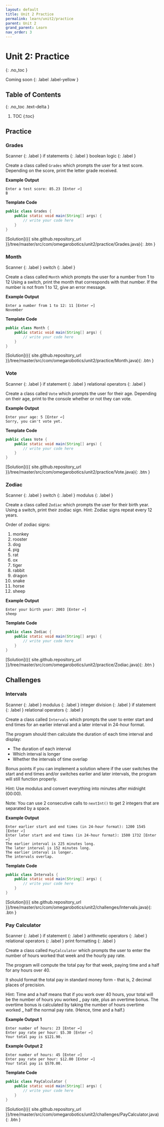 ```yaml
---
layout: default
title: Unit 2 Practice
permalink: learn/unit2/practice
parent: Unit 2
grand_parent: Learn
nav_order: 3
---
```


<!-- prettier-ignore-start -->

# Unit 2: Practice
{: .no_toc }

Coming soon
{: .label .label-yellow }

## Table of Contents
{: .no_toc .text-delta }

1. TOC
{:toc}

<!-- prettier-ignore-end -->

## Practice

### Grades

<!-- prettier-ignore-start -->

Scanner
{: .label }
if statements
{: .label }
boolean logic
{: .label }

<!-- prettier-ignore-end -->

Create a class called `Grades` which prompts the user for a test score.
Depending on the score, print the letter grade received.

**Example Output**

```
Enter a test score: 85.23 [Enter ↩]
B
```

**Template Code**

```java
public class Grades {
    public static void main(String[] args) {
        // write your code here
    }
}
```

<!-- prettier-ignore -->
[Solution]({{ site.github.repository_url }}/tree/master/src/com/omegarobotics/unit2/practice/Grades.java){: .btn }

### Month

<!-- prettier-ignore-start -->

Scanner
{: .label }
switch
{: .label }

<!-- prettier-ignore-end -->

Create a class called `Month` which prompts the user for a number from 1 to 12
Using a switch, print the month that corresponds with that number. If the number
is not from 1 to 12, give an error message.

**Example Output**

```
Enter a number from 1 to 12: 11 [Enter ↩]
November
```

**Template Code**

```java
public class Month {
    public static void main(String[] args) {
        // write your code here
    }
}
```

<!-- prettier-ignore -->
[Solution]({{ site.github.repository_url }}/tree/master/src/com/omegarobotics/unit2/practice/Month.java){: .btn }

### Vote

<!-- prettier-ignore-start -->

Scanner
{: .label }
if statement
{: .label }
relational operators
{: .label }

<!-- prettier-ignore-end -->

Create a class called `Vote` which prompts the user for their age. Depending on
their age, print to the console whether or not they can vote.

**Example Output**

```
Enter your age: 5 [Enter ↩]
Sorry, you can't vote yet.
```

**Template Code**

```java
public class Vote {
    public static void main(String[] args) {
        // write your code here
    }
}
```

<!-- prettier-ignore -->
[Solution]({{ site.github.repository_url }}/tree/master/src/com/omegarobotics/unit2/practice/Vote.java){: .btn }

### Zodiac

<!-- prettier-ignore-start -->

Scanner
{: .label }
switch
{: .label }
modulus
{: .label }

<!-- prettier-ignore-end -->

Create a class called `Zodiac` which prompts the user for their birth year.
Using a switch, print their zodiac sign. Hint: Zodiac signs repeat every 12
years.

Order of zodiac signs:

1. monkey
2. rooster
3. dog
4. pig
5. rat
6. ox
7. tiger
8. rabbit
9. dragon
10. snake
11. horse
12. sheep

**Example Output**

```
Enter your birth year: 2003 [Enter ↩]
sheep
```

**Template Code**

```java
public class Zodiac {
    public static void main(String[] args) {
        // write your code here
    }
}
```

<!-- prettier-ignore -->
[Solution]({{ site.github.repository_url }}/tree/master/src/com/omegarobotics/unit2/practice/Zodiac.java){: .btn }

## Challenges

### Intervals

<!-- prettier-ignore-start -->

Scanner
{: .label }
modulus
{: .label }
integer division
{: .label }
if statement
{: .label }
relational operators
{: .label }

<!-- prettier-ignore-end -->

Create a class called `Intervals` which prompts the user to enter start and end
times for an earlier interval and a later interval in 24-hour format.

The program should then calculate the duration of each time interval and
display:

-   The duration of each interval
-   Which interval is longer
-   Whether the intervals of time overlap

Bonus points if you can implement a solution where if the user switches the
start and end times and/or switches earlier and later intervals, the program
will still function properly.

Hint: Use modulus and convert everything into minutes after midnight (00:00).

Note: You can use 2 consecutive calls to `nextInt()` to get 2 integers that are
separated by a space.

**Example Output**

```
Enter earlier start and end times (in 24-hour format): 1200 1545 [Enter ↩]
Enter later start and end times (in 24-hour format): 1500 1732 [Enter ↩]
The earlier interval is 225 minutes long.
The later interval is 152 minutes long.
The earlier interval is longer.
The intervals overlap.
```

**Template Code**

```java
public class Intervals {
    public static void main(String[] args) {
        // write your code here
    }
}
```

<!-- prettier-ignore -->
[Solution]({{ site.github.repository_url }}/tree/master/src/com/omegarobotics/unit2/challenges/Intervals.java){: .btn }

### Pay Calculator

<!-- prettier-ignore-start -->

Scanner
{: .label }
if statement
{: .label }
arithmetic operators
{: .label }
relational operators
{: .label }
print formatting
{: .label }

<!-- prettier-ignore-end -->

Create a class called `PayCalculator` which prompts the user to enter the number
of hours worked that week and the hourly pay rate.

The program will compute the total pay for that week, paying time and a half for
any hours over 40.

It should format the total pay in standard money form - that is, 2 decimal
places of precision.

Hint: Time and a half means that if you work over 40 hours, your total will be
the number of hours you worked _ pay rate, plus an overtime bonus. The overtime
bonus is calculated by taking the number of hours overtime worked _ half the
normal pay rate. (Hence, time and a half.)

**Example Output 1**

```
Enter number of hours: 23 [Enter ↩]
Enter pay rate per hour: $5.30 [Enter ↩]
Your total pay is $121.90.
```

**Example Output 2**

```
Enter number of hours: 45 [Enter ↩]
Enter pay rate per hour: $12.00 [Enter ↩]
Your total pay is $570.00.
```

**Template Code**

```java
public class PayCalculator {
    public static void main(String[] args) {
        // write your code here
    }
}
```

<!-- prettier-ignore -->
[Solution]({{ site.github.repository_url }}/tree/master/src/com/omegarobotics/unit2/challenges/PayCalculator.java){: .btn }
